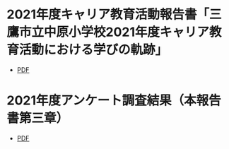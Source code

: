 # 2021年度キャリア教育活動報告書「三鷹市立中原小学校2021年度キャリア教育活動における学びの軌跡」

- [PDF](./nakahara_animation_2021.pdf)

# 2021年度アンケート調査結果（本報告書第三章）

- [PDF](./nakahara_animation_2021_cp03.pdf)
